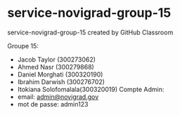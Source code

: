 # service-novigrad-group-15
service-novigrad-group-15 created by GitHub Classroom

Groupe 15:
- Jacob Taylor (300273062)
- Ahmed Nasr (300279868)
- Daniel Morghati (300320190)
- Ibrahim Darwish (300276702)
- Itokiana Solofomalala(300320019)
Compte Admin:
- email: admin@novigrad.gov
- mot de passe: admin123
